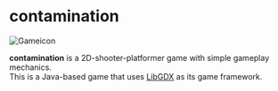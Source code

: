 # contamination

![Gameicon](https://i.imgur.com/5YK952r.png)

**contamination** is a 2D-shooter-platformer game with simple gameplay mechanics.  
This is a Java-based game that uses [LibGDX](https://libgdx.com) as its game framework.

